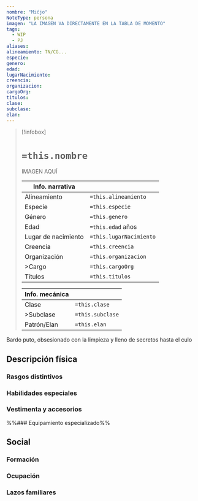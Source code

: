 ```yaml
---
nombre: "Miĉjo"
NoteType: persona
imagen: "LA IMAGEN VA DIRECTAMENTE EN LA TABLA DE MOMENTO"
tags:
  - WIP
  - PJ
aliases: 
alineamiento: TN/CG...
especie: 
genero: 
edad: 
lugarNacimiento: 
creencia: 
organizacion: 
cargoOrg: 
titulos: 
clase: 
subclase: 
elan:
---
```


>[!infobox]
># **`=this.nombre`**
> IMAGEN AQUÍ
> 
> | Info. narrativa     ||
>| -------------- | -------------- |
>| Alineamiento  | `=this.alineamiento` |
>| Especie          | `=this.especie` |
>| Género           | `=this.genero` |
>| Edad               | `=this.edad` años |
>| Lugar de nacimiento | `=this.lugarNacimiento` |
>| Creencia         | `=this.creencia` |
>| Organización  | `=this.organizacion` |
>| >Cargo            | `=this.cargoOrg` |
>| Títulos             | `=this.titulos` |
>
> |Info. mecánica ||
> | ----------- | ----------- |
> | Clase          | `=this.clase` |
> |>Subclase   | `=this.subclase` |
> |Patrón/Elan | `=this.elan` |

Bardo puto, obsesionado con la limpieza y lleno de secretos hasta el culo

## Descripción física

### Rasgos distintivos



### Habilidades especiales



### Vestimenta y accesorios



%%### Equipamiento especializado%%

## Social

### Formación



### Ocupación


### Lazos familiares
